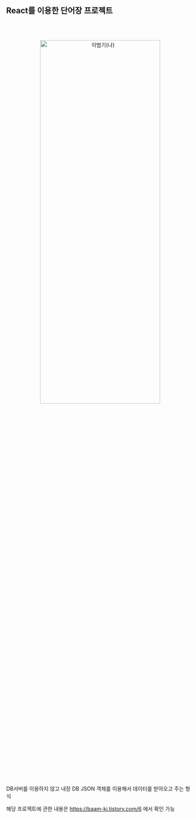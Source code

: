 
## React를 이용한 단어장 프로젝트  
<br/>
<br/>


<p align="center" style="..."> 
<img src="https://github.com/beombeom1119/beombeom1119/blob/main/BEOM_IMG/react_word.png?raw=true" width="80%" height="50%" title="px(픽셀) 크기 설정" alt="이범기(나)" align="center"></img>
</p>

<br/>
<br/>
DB서버를 이용하지 않고 내장 DB JSON 객체를 이용해서 데이터를 받아오고 주는 형식

해당 프로젝트에 관한 내용은 https://baam-ki.tistory.com/6 에서 확인 가능 


